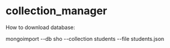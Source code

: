 # collection_manager

How to download database:

mongoimport --db sho --collection students --file students.json
